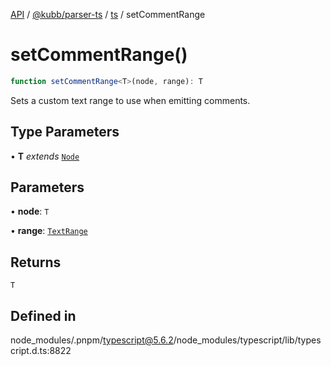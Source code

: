 [API](../../../../../packages.md) / [@kubb/parser-ts](../../../index.md) / [ts](../index.md) / setCommentRange

# setCommentRange()

```ts
function setCommentRange<T>(node, range): T
```

Sets a custom text range to use when emitting comments.

## Type Parameters

• **T** *extends* [`Node`](../interfaces/Node.md)

## Parameters

• **node**: `T`

• **range**: [`TextRange`](../interfaces/TextRange.md)

## Returns

`T`

## Defined in

node\_modules/.pnpm/typescript@5.6.2/node\_modules/typescript/lib/typescript.d.ts:8822
